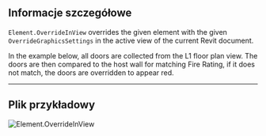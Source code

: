 ## Informacje szczegółowe
`Element.OverrideInView` overrides the given element with the given `OverrideGraphicsSettings` in the active view of the current Revit document.

In the example below, all doors are collected from the L1 floor plan view. The doors are then compared to the host wall for matching Fire Rating, if it does not match, the doors are overridden to appear red.
___
## Plik przykładowy

![Element.OverrideInView](./Revit.Elements.Element.OverrideInView_img.jpg)
